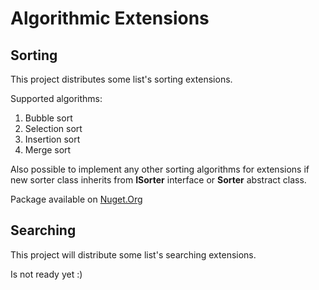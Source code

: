 # Algorithmic Extensions

## Sorting

This project distributes some list's sorting extensions.

Supported algorithms:
1. Bubble sort
1. Selection sort
1. Insertion sort
1. Merge sort

Also possible to implement any other sorting algorithms for extensions 
if new sorter class inherits from **ISorter** interface or **Sorter** abstract class.

Package available on [Nuget.Org](https://www.nuget.org/packages/SortExtensions/)

## Searching

 This project will distribute some list's searching extensions.
 
 Is not ready yet :)